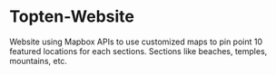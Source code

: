 # Topten-Website
Website using Mapbox APIs to use customized maps to pin point 10 featured locations for each sections.
Sections like beaches, temples, mountains, etc.
